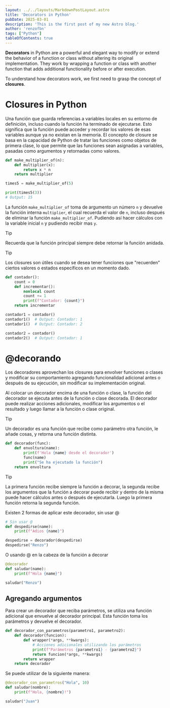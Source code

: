 ```yaml
---
layout: ../../layouts/MarkdownPostLayout.astro
title: 'Decorators in Python'
pubDate: 2025-03-01
description: 'This is the first post of my new Astro blog.'
author: 'renzofbn'
tags: ["Python"]
tableOfContents: true
---
```



**Decorators** in Python are a powerful and elegant way to modify or extend the behavior of a function or class without altering its original implementation. They work by wrapping a function or class with another function that adds additional functionality before or after execution.

To understand how decorators work, we first need to grasp the concept of **closures**.

# **Closures in Python**

Una función que guarda referencias a variables locales en su entorno de definición, incluso cuando la función ha terminado de ejecutarse. Esto significa que la función puede acceder y recordar los valores de esas variables aunque ya no existan en la memoria. El concepto de closure se basa en la capacidad de Python de tratar las funciones como objetos de primera clase, lo que permite que las funciones sean asignadas a variables, pasadas como argumentos y retornadas como valores.

```python
def make_multiplier_of(n):
	def multiplier(x):
		return x * n
	return multiplier

times5 = make_multiplier_of(5)

print(times5(3))
# Output: 15
```

La función `make_multiplier_of` toma de argumento un número `n` y devuelve la función interna `multiplier`, el cual recuerda el valor de `n`, incluso después de eliminar la función `make_multiplier_of`. Pudiendo así hacer cálculos con la variable inicial `n` y pudiendo recibir mas `y`.


> [!TIP]
> Recuerda que la función principal siempre debe retornar la función anidada.

>[!TIP]
>Los closures son útiles cuando se desea tener funciones que "recuerden" ciertos valores o estados específicos en un momento dado.

```python
def contador():
    count = 0
    def incrementar():
        nonlocal count
        count += 1
        print(f"Contador: {count}")
    return incrementar

contador1 = contador()
contador1()  # Output: Contador: 1
contador1()  # Output: Contador: 2

contador2 = contador()
contador2()  # Output: Contador: 1
```

# @decorando

Los decoradores aprovechan los closures para envolver funciones o clases y modificar su comportamiento agregando funcionalidad adicional antes o después de su ejecución, sin modificar su implementación original.

Al colocar un decorador encima de una función o clase, la función del decorador se ejecuta antes de la función o clase decorada. El decorador puede realizar acciones adicionales, modificar los argumentos o el resultado y luego llamar a la función o clase original.

> [!TIP]
> Un decorador es una función que recibe como parámetro otra función, le añade cosas, y retorna una función distinta.

```python
def decorador(func):
	def envoltura(name):
		print(f'Hola {name} desde el decorador')
		func(name)
		print("Se ha ejecutado la función")
	return envoltura
```

>[!TIP]
> La primera función recibe siempre la función a decorar, la segunda recibe los argumentos que la función a decorar puede recibir y dentro de la misma puede hacer cálculos antes o después de ejecutarla. Luego la primera función retorna la segunda función.

Existen 2 formas de aplicar este decorador, sin usar @

```python
# Sin usar @
def despedirse(name):
	print(f"Adios {name}")

despedirse = decorador(despedirse)
despedirse("Renzo")
```

O usando @ en la cabeza de la función a decorar

```python
@decorador
def saludar(name):
	print(f"Hola {name}")

saludar("Renzo")
```

## Agregando argumentos

Para crear un decorador que reciba parámetros, se utiliza una función adicional que envuelve al decorador principal. Esta función toma los parámetros y devuelve el decorador.

```python
def decorador_con_parametros(parametro1, parametro2):
    def decorador(funcion):
        def wrapper(*args, **kwargs):
            # Acciones adicionales utilizando los parámetros
            print(f"Parámetros {parametro1} - {parametro2}")
            return funcion(*args, **kwargs)
        return wrapper
    return decorador
```

Se puede utilizar de la siguiente manera:

```python
@decorador_con_parametros("Hola", 10)
def saludar(nombre):
    print(f"Hola, {nombre}!")

saludar("Juan")
```